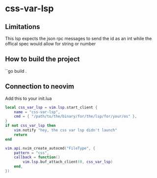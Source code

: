 # css-var-lsp

## Limitations
This lsp expects the json rpc messages to send the id as an int while the offical spec would allow for
string or number
## How to build the project
``go build .
## Connection to neovim
Add this to your init.lua
```lua
local css_var_lsp = vim.lsp.start_client {
    name = "css-var-lsp",
    cmd = { "/path/to/the/binary/for/the/lsp/for/your/os" },
}
if not css_var_lsp then
    vim.notify "hey, the css var lsp didn't launch"
    return
end

vim.api.nvim_create_autocmd("FileType", {
    pattern = "css",
    callback = function()
        vim.lsp.buf_attach_client(0, css_var_lsp)
    end,
})
```
